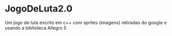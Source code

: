 # JogoDeLuta2.0
 Um jogo de luta escrito em c++ com sprites (imagens) retiradas do google e usando a biblioteca Allegro 5
